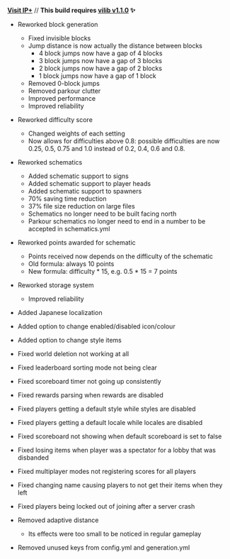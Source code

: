 **[Visit IP+](https://www.spigotmc.org/resources/105019/)** // **This build requires [vilib v1.1.0](https://github.com/Efnilite/vilib/releases/tag/v1.1.0) ✨**

- Reworked block generation
  - Fixed invisible blocks
  - Jump distance is now actually the distance between blocks
    - 4 block jumps now have a gap of 4 blocks
    - 3 block jumps now have a gap of 3 blocks
    - 2 block jumps now have a gap of 2 blocks
    - 1 block jumps now have a gap of 1 block
  - Removed 0-block jumps
  - Removed parkour clutter
  - Improved performance
  - Improved reliability
- Reworked difficulty score
  - Changed weights of each setting
  - Now allows for difficulties above 0.8: possible difficulties are now 0.25, 0.5, 0.75 and 1.0 instead of 0.2, 0.4, 0.6 and 0.8.
- Reworked schematics
  - Added schematic support to signs
  - Added schematic support to player heads
  - Added schematic support to spawners
  - 70% saving time reduction
  - 37% file size reduction on large files
  - Schematics no longer need to be built facing north
  - Parkour schematics no longer need to end in a number to be accepted in schematics.yml
- Reworked points awarded for schematic
  - Points received now depends on the difficulty of the schematic
  - Old formula: always 10 points
  - New formula: difficulty * 15, e.g. 0.5 * 15 = 7 points
- Reworked storage system
  - Improved reliability

- Added Japanese localization
- Added option to change enabled/disabled icon/colour
- Added option to change style items
- Fixed world deletion not working at all
- Fixed leaderboard sorting mode not being clear
- Fixed scoreboard timer not going up consistently
- Fixed rewards parsing when rewards are disabled
- Fixed players getting a default style while styles are disabled
- Fixed players getting a default locale while locales are disabled
- Fixed scoreboard not showing when default scoreboard is set to false
- Fixed losing items when player was a spectator for a lobby that was disbanded
- Fixed multiplayer modes not registering scores for all players
- Fixed changing name causing players to not get their items when they left
- Fixed players being locked out of joining after a server crash
- Removed adaptive distance
  - Its effects were too small to be noticed in regular gameplay
- Removed unused keys from config.yml and generation.yml